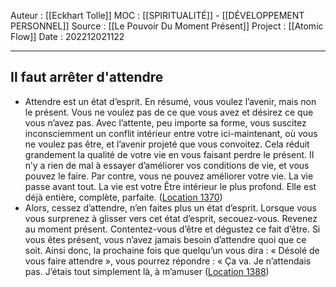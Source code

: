 Auteur : [[Eckhart Tolle]]
MOC : [[SPIRITUALITÉ]] - [[DÉVELOPPEMENT PERSONNEL]]
Source : [[Le Pouvoir Du Moment Présent]]
Project : [[Atomic Flow]]
Date : 202212021122
***

## Il faut arrêter d'attendre
- Attendre est un état d’esprit. En résumé, vous voulez l’avenir, mais non le présent. Vous ne voulez pas de ce que vous avez et désirez ce que vous n’avez pas. Avec l’attente, peu importe sa forme, vous suscitez inconsciemment un conflit intérieur entre votre ici-maintenant, où vous ne voulez pas être, et l’avenir projeté que vous convoitez. Cela réduit grandement la qualité de votre vie en vous faisant perdre le présent. II n’y a rien de mal à essayer d’améliorer vos conditions de vie, et vous pouvez le faire. Par contre, vous ne pouvez améliorer votre vie. La vie passe avant tout. La vie est votre Être intérieur le plus profond. Elle est déjà entière, complète, parfaite. ([Location 1370](https://readwise.io/to_kindle?action=open&asin=B00UETMHG2&location=1370))
- Alors, cessez d’attendre, n’en faites plus un état d’esprit. Lorsque vous vous surprenez à glisser vers cet état d’esprit, secouez-vous. Revenez au moment présent. Contentez-vous d’être et dégustez ce fait d’être. Si vous êtes présent, vous n’avez jamais besoin d’attendre quoi que ce soit. Ainsi donc, la prochaine fois que quelqu’un vous dira : « Désolé de vous faire attendre », vous pourrez répondre : « Ça va. Je n’attendais pas. J’étais tout simplement là, à m’amuser ([Location 1388](https://readwise.io/to_kindle?action=open&asin=B00UETMHG2&location=1388))